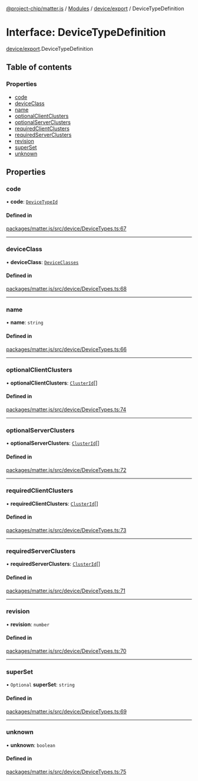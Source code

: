 [@project-chip/matter.js](../README.md) / [Modules](../modules.md) / [device/export](../modules/device_export.md) / DeviceTypeDefinition

# Interface: DeviceTypeDefinition

[device/export](../modules/device_export.md).DeviceTypeDefinition

## Table of contents

### Properties

- [code](device_export.DeviceTypeDefinition.md#code)
- [deviceClass](device_export.DeviceTypeDefinition.md#deviceclass)
- [name](device_export.DeviceTypeDefinition.md#name)
- [optionalClientClusters](device_export.DeviceTypeDefinition.md#optionalclientclusters)
- [optionalServerClusters](device_export.DeviceTypeDefinition.md#optionalserverclusters)
- [requiredClientClusters](device_export.DeviceTypeDefinition.md#requiredclientclusters)
- [requiredServerClusters](device_export.DeviceTypeDefinition.md#requiredserverclusters)
- [revision](device_export.DeviceTypeDefinition.md#revision)
- [superSet](device_export.DeviceTypeDefinition.md#superset)
- [unknown](device_export.DeviceTypeDefinition.md#unknown)

## Properties

### code

• **code**: [`DeviceTypeId`](../modules/datatype_export.md#devicetypeid)

#### Defined in

[packages/matter.js/src/device/DeviceTypes.ts:67](https://github.com/project-chip/matter.js/blob/ac2c2688/packages/matter.js/src/device/DeviceTypes.ts#L67)

___

### deviceClass

• **deviceClass**: [`DeviceClasses`](../enums/device_export.DeviceClasses.md)

#### Defined in

[packages/matter.js/src/device/DeviceTypes.ts:68](https://github.com/project-chip/matter.js/blob/ac2c2688/packages/matter.js/src/device/DeviceTypes.ts#L68)

___

### name

• **name**: `string`

#### Defined in

[packages/matter.js/src/device/DeviceTypes.ts:66](https://github.com/project-chip/matter.js/blob/ac2c2688/packages/matter.js/src/device/DeviceTypes.ts#L66)

___

### optionalClientClusters

• **optionalClientClusters**: [`ClusterId`](../modules/datatype_export.md#clusterid)[]

#### Defined in

[packages/matter.js/src/device/DeviceTypes.ts:74](https://github.com/project-chip/matter.js/blob/ac2c2688/packages/matter.js/src/device/DeviceTypes.ts#L74)

___

### optionalServerClusters

• **optionalServerClusters**: [`ClusterId`](../modules/datatype_export.md#clusterid)[]

#### Defined in

[packages/matter.js/src/device/DeviceTypes.ts:72](https://github.com/project-chip/matter.js/blob/ac2c2688/packages/matter.js/src/device/DeviceTypes.ts#L72)

___

### requiredClientClusters

• **requiredClientClusters**: [`ClusterId`](../modules/datatype_export.md#clusterid)[]

#### Defined in

[packages/matter.js/src/device/DeviceTypes.ts:73](https://github.com/project-chip/matter.js/blob/ac2c2688/packages/matter.js/src/device/DeviceTypes.ts#L73)

___

### requiredServerClusters

• **requiredServerClusters**: [`ClusterId`](../modules/datatype_export.md#clusterid)[]

#### Defined in

[packages/matter.js/src/device/DeviceTypes.ts:71](https://github.com/project-chip/matter.js/blob/ac2c2688/packages/matter.js/src/device/DeviceTypes.ts#L71)

___

### revision

• **revision**: `number`

#### Defined in

[packages/matter.js/src/device/DeviceTypes.ts:70](https://github.com/project-chip/matter.js/blob/ac2c2688/packages/matter.js/src/device/DeviceTypes.ts#L70)

___

### superSet

• `Optional` **superSet**: `string`

#### Defined in

[packages/matter.js/src/device/DeviceTypes.ts:69](https://github.com/project-chip/matter.js/blob/ac2c2688/packages/matter.js/src/device/DeviceTypes.ts#L69)

___

### unknown

• **unknown**: `boolean`

#### Defined in

[packages/matter.js/src/device/DeviceTypes.ts:75](https://github.com/project-chip/matter.js/blob/ac2c2688/packages/matter.js/src/device/DeviceTypes.ts#L75)
